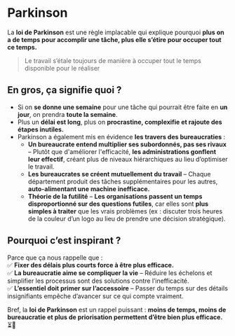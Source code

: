 # Parkinson

La **loi de Parkinson** est une règle implacable qui explique pourquoi **plus on a de temps pour accomplir une tâche, plus elle s’étire pour occuper tout ce temps.**  

> Le travail s’étale toujours de manière à occuper tout le temps disponible pour le réaliser

## En gros, ça signifie quoi ?

- Si on **se donne une semaine** pour une tâche qui pourrait être faite en **un jour**, on prendra **toute la semaine**.  
- Plus un **délai est long**, plus on **procrastine, complexifie et rajoute des étapes inutiles.**  
- Parkinson a également mis en évidence **les travers des bureaucraties** :  
  - **Un bureaucrate entend multiplier ses subordonnés, pas ses rivaux** – Plutôt que d'améliorer l'efficacité, **les administrations gonflent leur effectif**, créant plus de niveaux hiérarchiques au lieu d’optimiser le travail.  
  - **Les bureaucrates se créent mutuellement du travail** – Chaque département produit des tâches supplémentaires pour les autres, **auto-alimentant une machine inefficace.**  
  - **Théorie de la futilité** – **Les organisations passent un temps disproportionné sur des questions futiles**, car elles sont **plus simples à traiter** que les vrais problèmes (ex : discuter trois heures de la couleur d’un logo au lieu de prendre une décision stratégique).  

## Pourquoi c’est inspirant ?

Parce que ça nous rappelle que :  
✅ **Fixer des délais plus courts force à être plus efficace.**  
✅ **La bureaucratie aime se compliquer la vie** – Réduire les échelons et simplifier les processus sont des solutions contre l’inefficacité.  
✅ **L’essentiel doit primer sur l’accessoire** – Passer du temps sur des détails insignifiants empêche d’avancer sur ce qui compte vraiment.  

Bref, la **loi de Parkinson** est un rappel puissant : **moins de temps, moins de bureaucratie et plus de priorisation permettent d’être bien plus efficace.** ⏳🚀
